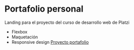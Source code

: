 # Portafolio personal
Landing para el proyecto del curso de desarrollo web de Platzi
* Flexbox
* Maquetación
* Responsive design
[Proyecto portafolio](https://project-1-dlgguh0pz.now.sh)
